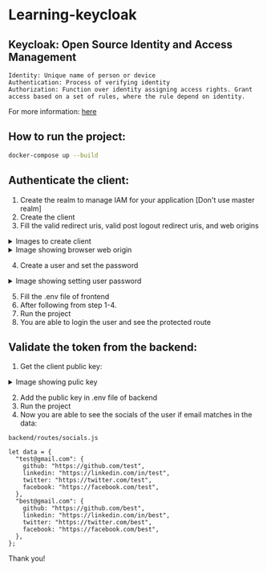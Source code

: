 # Learning-keycloak

## Keycloak: Open Source Identity and Access Management
```
Identity: Unique name of person or device
Authentication: Process of verifying identity
Authorization: Function over identity assigning access rights. Grant access based on a set of rules, where the rule depend on identity.
```
For more information: [here](https://www.keycloak.org/guides)

## How to run the project:

```bash
docker-compose up --build
```

## Authenticate the client:

1. Create the realm to manage IAM for your application [Don't use master realm]
2. Create the client
3. Fill the valid redirect uris, valid post logout redirect uris, and web origins
<details>
  <summary>Images to create client</summary>
  
  ![telegram-cloud-photo-size-5-6332609719956520474-y](https://github.com/noskofficial/learning-keycloak/assets/55124197/490c549e-cb3f-4e22-92d9-685582142c6e)
</details>
<details>
  <summary>Image showing browser web origin</summary>
  
  ![image](https://github.com/noskofficial/learning-keycloak/assets/55124197/e825e724-87fe-44f2-b119-2a21057f7129)
</details>

4. Create a user and set the password
<details>
  <summary>Image showing setting user password</summary>

  ![telegram-cloud-photo-size-5-6332609719956520476-y](https://github.com/noskofficial/learning-keycloak/assets/55124197/7a71b61b-ab89-4bae-913e-39ce3701b87b)
</details>

5. Fill the .env file of frontend
6. After following from step 1-4.
7. Run the project
8. You are able to login the user and see the protected route

## Validate the token from the backend:
1. Get the client public key:
<details>
  <summary>Image showing pulic key</summary>
  
  ![telegram-cloud-photo-size-5-6332609719956520476-y](https://github.com/noskofficial/learning-keycloak/assets/55124197/48ae551b-d802-456e-a671-a1fd03c237ef)
</details>

2. Add the public key in .env file of backend
3. Run the project
4. Now you are able to see the socials of the user if email matches in the data:

```
backend/routes/socials.js

let data = {
  "test@gmail.com": {
    github: "https://github.com/test",
    linkedin: "https://linkedin.com/in/test",
    twitter: "https://twitter.com/test",
    facebook: "https://facebook.com/test",
  },
  "best@gmail.com": {
    github: "https://github.com/best",
    linkedin: "https://linkedin.com/in/best",
    twitter: "https://twitter.com/best",
    facebook: "https://facebook.com/best",
  },
};
```

Thank you!
